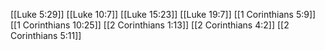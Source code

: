 [[Luke 5:29]]
[[Luke 10:7]]
[[Luke 15:23]]
[[Luke 19:7]]
[[1 Corinthians 5:9]]
[[1 Corinthians 10:25]]
[[2 Corinthians 1:13]]
[[2 Corinthians 4:2]]
[[2 Corinthians 5:11]]
